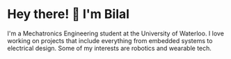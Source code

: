 # Hey there! 👋 I'm Bilal

I'm a Mechatronics Engineering student at the University of Waterloo. I love working on projects that include everything from embedded systems to electrical design. Some of my interests are robotics and wearable tech.
